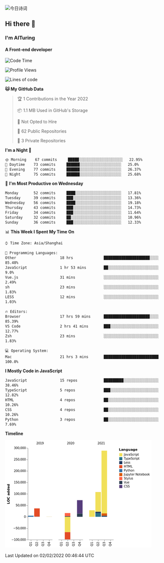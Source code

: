 <img alt="今日诗词" src="https://v2.jinrishici.com/one.svg?font-size=30&spacing=2&color=skyblue" style="max-width:100%; display: block; margin: 0 auto;">

## Hi there 👋
### I'm AITuring
#### A Front-end developer

<!-- <img src="./dhx.gif" width="400px"/> -->

<!--START_SECTION:waka-->
![Code Time](http://img.shields.io/badge/Code%20Time-3%2C169%20hrs%207%20mins-blue)

![Profile Views](http://img.shields.io/badge/Profile%20Views-0-blue)

![Lines of code](https://img.shields.io/badge/From%20Hello%20World%20I%27ve%20Written-456%20Thousand%20lines%20of%20code-blue)

**🐱 My GitHub Data** 

> 🏆 1 Contributions in the Year 2022
 > 
> 📦 1.1 MB Used in GitHub's Storage 
 > 
> 🚫 Not Opted to Hire
 > 
> 📜 62 Public Repositories 
 > 
> 🔑 3 Private Repositories  
 > 
**I'm a Night 🦉** 

```text
🌞 Morning    67 commits     █████░░░░░░░░░░░░░░░░░░░░   22.95% 
🌆 Daytime    73 commits     ██████░░░░░░░░░░░░░░░░░░░   25.0% 
🌃 Evening    77 commits     ██████░░░░░░░░░░░░░░░░░░░   26.37% 
🌙 Night      75 commits     ██████░░░░░░░░░░░░░░░░░░░   25.68%

```
📅 **I'm Most Productive on Wednesday** 

```text
Monday       52 commits     ████░░░░░░░░░░░░░░░░░░░░░   17.81% 
Tuesday      39 commits     ███░░░░░░░░░░░░░░░░░░░░░░   13.36% 
Wednesday    56 commits     ████░░░░░░░░░░░░░░░░░░░░░   19.18% 
Thursday     43 commits     ███░░░░░░░░░░░░░░░░░░░░░░   14.73% 
Friday       34 commits     ███░░░░░░░░░░░░░░░░░░░░░░   11.64% 
Saturday     32 commits     ██░░░░░░░░░░░░░░░░░░░░░░░   10.96% 
Sunday       36 commits     ███░░░░░░░░░░░░░░░░░░░░░░   12.33%

```


📊 **This Week I Spent My Time On** 

```text
⌚︎ Time Zone: Asia/Shanghai

💬 Programming Languages: 
Other                    18 hrs              █████████████████████░░░░   85.48% 
JavaScript               1 hr 53 mins        ██░░░░░░░░░░░░░░░░░░░░░░░   9.0% 
Vue.js                   31 mins             ░░░░░░░░░░░░░░░░░░░░░░░░░   2.49% 
sh                       23 mins             ░░░░░░░░░░░░░░░░░░░░░░░░░   1.83% 
LESS                     12 mins             ░░░░░░░░░░░░░░░░░░░░░░░░░   1.03%

🔥 Editors: 
Browser                  17 hrs 59 mins      █████████████████████░░░░   85.39% 
VS Code                  2 hrs 41 mins       ███░░░░░░░░░░░░░░░░░░░░░░   12.77% 
Zsh                      23 mins             ░░░░░░░░░░░░░░░░░░░░░░░░░   1.83%

💻 Operating System: 
Mac                      21 hrs 3 mins       █████████████████████████   100.0%

```

**I Mostly Code in JavaScript** 

```text
JavaScript               15 repos            █████████░░░░░░░░░░░░░░░░   38.46% 
TypeScript               5 repos             ███░░░░░░░░░░░░░░░░░░░░░░   12.82% 
HTML                     4 repos             ██░░░░░░░░░░░░░░░░░░░░░░░   10.26% 
CSS                      4 repos             ██░░░░░░░░░░░░░░░░░░░░░░░   10.26% 
Python                   3 repos             ██░░░░░░░░░░░░░░░░░░░░░░░   7.69%

```


**Timeline**

![Chart not found](https://raw.githubusercontent.com/AITuring/AITuring/main/charts/bar_graph.png) 


 Last Updated on 02/02/2022 00:46:44 UTC
<!--END_SECTION:waka-->


